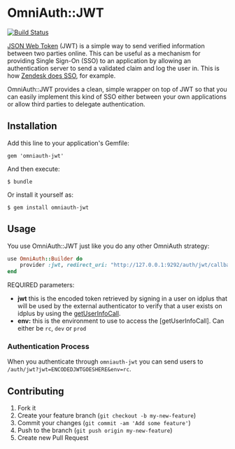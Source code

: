 # OmniAuth::JWT

[![Build Status](https://travis-ci.org/mbleigh/omniauth-jwt.png)](https://travis-ci.org/mbleigh/omniauth-jwt)

[JSON Web Token](http://self-issued.info/docs/draft-ietf-oauth-json-web-token.html) (JWT) is a simple
way to send verified information between two parties online. This can be useful as a mechanism for
providing Single Sign-On (SSO) to an application by allowing an authentication server to send a validated
claim and log the user in. This is how [Zendesk does SSO](https://support.zendesk.com/entries/23675367-Setting-up-single-sign-on-with-JWT-JSON-Web-Token-),
for example.

OmniAuth::JWT provides a clean, simple wrapper on top of JWT so that you can easily implement this kind
of SSO either between your own applications or allow third parties to delegate authentication.

## Installation

Add this line to your application's Gemfile:

    gem 'omniauth-jwt'

And then execute:

    $ bundle

Or install it yourself as:

    $ gem install omniauth-jwt

## Usage

You use OmniAuth::JWT just like you do any other OmniAuth strategy:

```ruby
use OmniAuth::Builder do
	provider :jwt, redirect_uri: "http://127.0.0.1:9292/auth/jwt/callback"
end
```

REQUIRED parameters:

* **jwt** this is the encoded token retrieved by signing in a user on idplus that will be used by the external authenticator to verify   that a user exists on idplus by using the [getUserInfoCall](https://confluence.cbsels.com/display/ID/Get+UserInfo+Call). 
* **env:** this is the environment to use to access the [getUserInfoCall]. Can either be `rc`, `dev` or `prod`
  
### Authentication Process

When you authenticate through `omniauth-jwt` you can send users to `/auth/jwt?jwt=ENCODEDJWTGOESHERE&env=rc`.

## Contributing

1. Fork it
2. Create your feature branch (`git checkout -b my-new-feature`)
3. Commit your changes (`git commit -am 'Add some feature'`)
4. Push to the branch (`git push origin my-new-feature`)
5. Create new Pull Request
